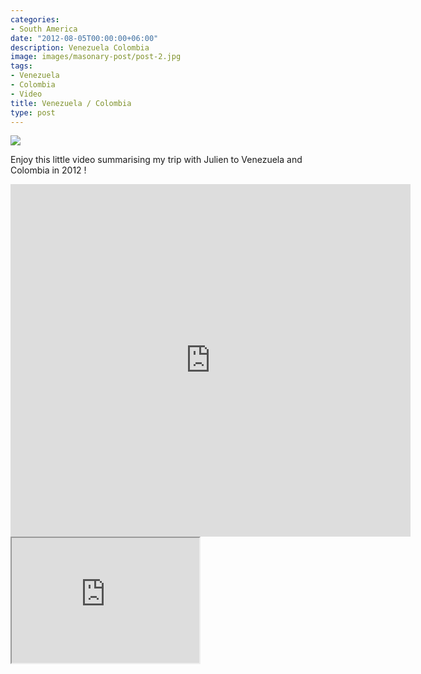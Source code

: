 ```yaml
---
categories:
- South America
date: "2012-08-05T00:00:00+06:00"
description: Venezuela Colombia
image: images/masonary-post/post-2.jpg
tags:
- Venezuela
- Colombia
- Video
title: Venezuela / Colombia
type: post
---
```


![](../images/post-Venezuela-Colombia.jpg)

Enjoy this little video summarising my trip with Julien to Venezuela and Colombia in 2012 !

<div>
<iframe allow="autoplay; fullscreen" allowfullscreen="" frameborder="0" height="564" src="https://player.vimeo.com/video/194111799" width="640"></iframe><br />
</div>

<div>
  <iframe id="inlineFrameExample"
      title="Inline Frame Example"
      width="300"
      height="200"
      src="https://www.openstreetmap.org/export/embed.html?bbox=-0.004017949104309083%2C51.47612752641776%2C0.00030577182769775396%2C51.478569861898606&layer=mapnik">
  </iframe>
</div>



